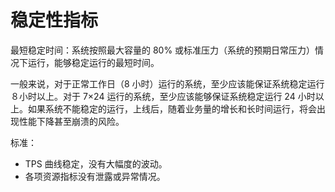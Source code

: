 # 稳定性指标

最短稳定时间：系统按照最大容量的 80% 或标准压力（系统的预期日常压力）情况下运行，能够稳定运行的最短时间。

一般来说，对于正常工作日（8 小时）运行的系统，至少应该能保证系统稳定运行８小时以上。对于 7×24 运行的系统，至少应该能够保证系统稳定运行 24 小时以上。如果系统不能稳定的运行，上线后，随着业务量的增长和长时间运行，将会出现性能下降甚至崩溃的风险。

标准：

- TPS 曲线稳定，没有大幅度的波动。
- 各项资源指标没有泄露或异常情况。
